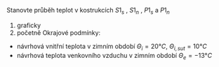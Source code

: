 Stanovte průběh teplot v kostrukcích $S1_s$ , $S1_n$ , $P1_s$ a $P1_n$
1. graficky
2. početně
Okrajové podmínky:
- návrhová vnitřní teplota v zimním období
$\Theta_{i} = 20°C,\ \Theta_{i,sut}=10°C$
- návrhová teplota venkovního vzduchu v zimním období
$\Theta_{e}= -13°C$ 